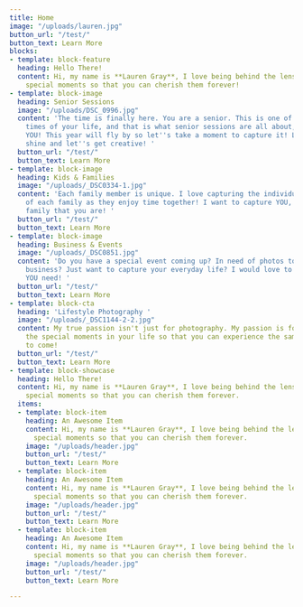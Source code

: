```yaml
---
title: Home
image: "/uploads/lauren.jpg"
button_url: "/test/"
button_text: Learn More
blocks:
- template: block-feature
  heading: Hello There!
  content: Hi, my name is **Lauren Gray**, I love being behind the lens, capturing
    special moments so that you can cherish them forever!
- template: block-image
  heading: Senior Sessions
  image: "/uploads/DSC_0996.jpg"
  content: 'The time is finally here. You are a senior. This is one of the most exciting
    times of your life, and that is what senior sessions are all about, celebrating
    YOU! This year will fly by so let''s take a moment to capture it! Let your personality
    shine and let''s get creative! '
  button_url: "/test/"
  button_text: Learn More
- template: block-image
  heading: Kids & Families
  image: "/uploads/_DSC0334-1.jpg"
  content: 'Each family member is unique. I love capturing the individual personalities
    of each family as they enjoy time together! I want to capture YOU, being the amazing
    family that you are! '
  button_url: "/test/"
  button_text: Learn More
- template: block-image
  heading: Business & Events
  image: "/uploads/_DSC0851.jpg"
  content: 'Do you have a special event coming up? In need of photos to market your
    business? Just want to capture your everyday life? I would love to help with whatever
    YOU need! '
  button_url: "/test/"
  button_text: Learn More
- template: block-cta
  heading: 'Lifestyle Photography '
  image: "/uploads/_DSC1144-2-2.jpg"
  content: My true passion isn't just for photography. My passion is for capturing
    the special moments in your life so that you can experience the same joy for years
    to come!
  button_url: "/test/"
  button_text: Learn More
- template: block-showcase
  heading: Hello There!
  content: Hi, my name is **Lauren Gray**, I love being behind the lens, capturing
    special moments so that you can cherish them forever.
  items:
  - template: block-item
    heading: An Awesome Item
    content: Hi, my name is **Lauren Gray**, I love being behind the lens, capturing
      special moments so that you can cherish them forever.
    image: "/uploads/header.jpg"
    button_url: "/test/"
    button_text: Learn More
  - template: block-item
    heading: An Awesome Item
    content: Hi, my name is **Lauren Gray**, I love being behind the lens, capturing
      special moments so that you can cherish them forever.
    image: "/uploads/header.jpg"
    button_url: "/test/"
    button_text: Learn More
  - template: block-item
    heading: An Awesome Item
    content: Hi, my name is **Lauren Gray**, I love being behind the lens, capturing
      special moments so that you can cherish them forever.
    image: "/uploads/header.jpg"
    button_url: "/test/"
    button_text: Learn More

---
```

